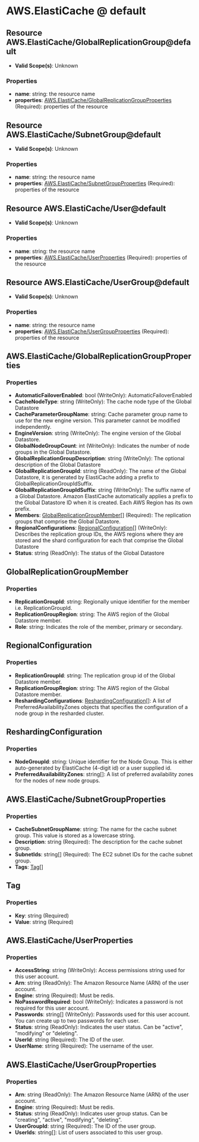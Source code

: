 # AWS.ElastiCache @ default

## Resource AWS.ElastiCache/GlobalReplicationGroup@default
* **Valid Scope(s)**: Unknown
### Properties
* **name**: string: the resource name
* **properties**: [AWS.ElastiCache/GlobalReplicationGroupProperties](#awselasticacheglobalreplicationgroupproperties) (Required): properties of the resource

## Resource AWS.ElastiCache/SubnetGroup@default
* **Valid Scope(s)**: Unknown
### Properties
* **name**: string: the resource name
* **properties**: [AWS.ElastiCache/SubnetGroupProperties](#awselasticachesubnetgroupproperties) (Required): properties of the resource

## Resource AWS.ElastiCache/User@default
* **Valid Scope(s)**: Unknown
### Properties
* **name**: string: the resource name
* **properties**: [AWS.ElastiCache/UserProperties](#awselasticacheuserproperties) (Required): properties of the resource

## Resource AWS.ElastiCache/UserGroup@default
* **Valid Scope(s)**: Unknown
### Properties
* **name**: string: the resource name
* **properties**: [AWS.ElastiCache/UserGroupProperties](#awselasticacheusergroupproperties) (Required): properties of the resource

## AWS.ElastiCache/GlobalReplicationGroupProperties
### Properties
* **AutomaticFailoverEnabled**: bool (WriteOnly): AutomaticFailoverEnabled
* **CacheNodeType**: string (WriteOnly): The cache node type of the Global Datastore
* **CacheParameterGroupName**: string: Cache parameter group name to use for the new engine version. This parameter cannot be modified independently.
* **EngineVersion**: string (WriteOnly): The engine version of the Global Datastore.
* **GlobalNodeGroupCount**: int (WriteOnly): Indicates the number of node groups in the Global Datastore.
* **GlobalReplicationGroupDescription**: string (WriteOnly): The optional description of the Global Datastore
* **GlobalReplicationGroupId**: string (ReadOnly): The name of the Global Datastore, it is generated by ElastiCache adding a prefix to GlobalReplicationGroupIdSuffix.
* **GlobalReplicationGroupIdSuffix**: string (WriteOnly): The suffix name of a Global Datastore. Amazon ElastiCache automatically applies a prefix to the Global Datastore ID when it is created. Each AWS Region has its own prefix. 
* **Members**: [GlobalReplicationGroupMember](#globalreplicationgroupmember)[] (Required): The replication groups that comprise the Global Datastore.
* **RegionalConfigurations**: [RegionalConfiguration](#regionalconfiguration)[] (WriteOnly): Describes the replication group IDs, the AWS regions where they are stored and the shard configuration for each that comprise the Global Datastore 
* **Status**: string (ReadOnly): The status of the Global Datastore

## GlobalReplicationGroupMember
### Properties
* **ReplicationGroupId**: string: Regionally unique identifier for the member i.e. ReplicationGroupId.
* **ReplicationGroupRegion**: string: The AWS region of the Global Datastore member.
* **Role**: string: Indicates the role of the member, primary or secondary.

## RegionalConfiguration
### Properties
* **ReplicationGroupId**: string: The replication group id of the Global Datastore member.
* **ReplicationGroupRegion**: string: The AWS region of the Global Datastore member.
* **ReshardingConfigurations**: [ReshardingConfiguration](#reshardingconfiguration)[]: A list of PreferredAvailabilityZones objects that specifies the configuration of a node group in the resharded cluster. 

## ReshardingConfiguration
### Properties
* **NodeGroupId**: string: Unique identifier for the Node Group. This is either auto-generated by ElastiCache (4-digit id) or a user supplied id.
* **PreferredAvailabilityZones**: string[]: A list of preferred availability zones for the nodes of new node groups.

## AWS.ElastiCache/SubnetGroupProperties
### Properties
* **CacheSubnetGroupName**: string: The name for the cache subnet group. This value is stored as a lowercase string.
* **Description**: string (Required): The description for the cache subnet group.
* **SubnetIds**: string[] (Required): The EC2 subnet IDs for the cache subnet group.
* **Tags**: [Tag](#tag)[]

## Tag
### Properties
* **Key**: string (Required)
* **Value**: string (Required)

## AWS.ElastiCache/UserProperties
### Properties
* **AccessString**: string (WriteOnly): Access permissions string used for this user account.
* **Arn**: string (ReadOnly): The Amazon Resource Name (ARN) of the user account.
* **Engine**: string (Required): Must be redis.
* **NoPasswordRequired**: bool (WriteOnly): Indicates a password is not required for this user account.
* **Passwords**: string[] (WriteOnly): Passwords used for this user account. You can create up to two passwords for each user.
* **Status**: string (ReadOnly): Indicates the user status. Can be "active", "modifying" or "deleting".
* **UserId**: string (Required): The ID of the user.
* **UserName**: string (Required): The username of the user.

## AWS.ElastiCache/UserGroupProperties
### Properties
* **Arn**: string (ReadOnly): The Amazon Resource Name (ARN) of the user account.
* **Engine**: string (Required): Must be redis.
* **Status**: string (ReadOnly): Indicates user group status. Can be "creating", "active", "modifying", "deleting".
* **UserGroupId**: string (Required): The ID of the user group.
* **UserIds**: string[]: List of users associated to this user group.

